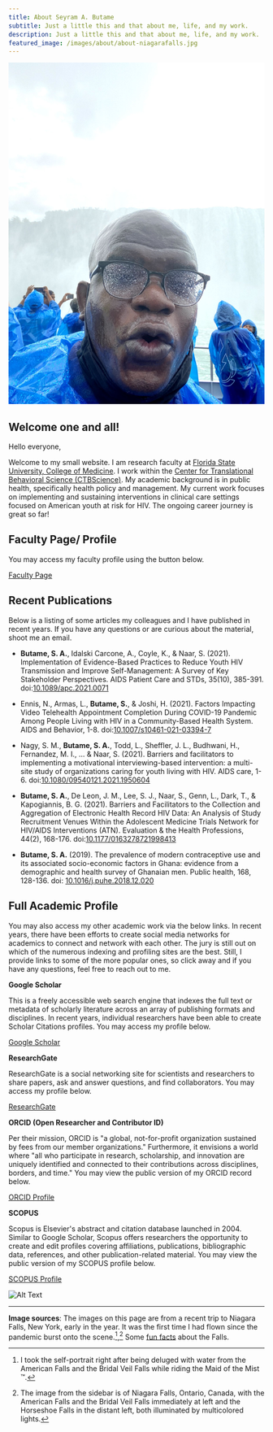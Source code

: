 ```yaml
---
title: About Seyram A. Butame
subtitle: Just a little this and that about me, life, and my work.
description: Just a little this and that about me, life, and my work.
featured_image: /images/about/about-niagarafalls.jpg
---
```


![](/images/about/about-portrait.jpg)

## Welcome one and all!

Hello everyone,

Welcome to my small website. I am research faculty at [Florida State University, College of Medicine](https://med.fsu.edu/). I work within the [Center for Translational Behavioral Science (CTBScience)](https://ctbs.fsu.edu/). My academic background is in public health, specifically health policy and management. My current work focuses on implementing and sustaining interventions in clinical care settings focused on American youth at risk for HIV. The ongoing career journey is great so far!


## Faculty Page/ Profile

You may access my faculty profile using the button below.

<a href="https://ctbs.fsu.edu/person/seyram-butame-phd" class="button button--large">Faculty Page</a>

## Recent Publications

Below is a listing of some articles my colleagues and I have published in recent years. If you have any questions or are curious about the material, shoot me an email.

* **Butame, S. A.**, Idalski Carcone, A., Coyle, K., & Naar, S. (2021). Implementation of Evidence-Based Practices to Reduce Youth HIV Transmission and Improve Self-Management: A Survey of Key Stakeholder Perspectives. AIDS Patient Care and STDs, 35(10), 385-391. doi:[10.1089/apc.2021.0071](https://doi.org/10.1089/apc.2021.0071)

* Ennis, N., Armas, L., **Butame, S.**, & Joshi, H. (2021). Factors Impacting Video Telehealth Appointment Completion During COVID-19 Pandemic Among People Living with HIV in a Community-Based Health System. AIDS and Behavior, 1-8. doi:[10.1007/s10461-021-03394-7](https://doi.org/10.1007/s10461-021-03394-7)

* Nagy, S. M., **Butame, S. A.**, Todd, L., Sheffler, J. L., Budhwani, H., Fernandez, M. I., ... & Naar, S. (2021). Barriers and facilitators to implementing a motivational interviewing-based intervention: a multi-site study of organizations caring for youth living with HIV. AIDS care, 1-6. doi:[10.1080/09540121.2021.1950604](https://doi.org/10.1080/09540121.2021.1950604)

* **Butame, S. A.**, De Leon, J. M., Lee, S. J., Naar, S., Genn, L., Dark, T., & Kapogiannis, B. G. (2021). Barriers and Facilitators to the Collection and Aggregation of Electronic Health Record HIV Data: An Analysis of Study Recruitment Venues Within the Adolescent Medicine Trials Network for HIV/AIDS Interventions (ATN). Evaluation & the Health Professions, 44(2), 168-176. doi:[10.1177/0163278721998413](https://doi.org/10.1177/0163278721998413)

* **Butame, S. A.** (2019). The prevalence of modern contraceptive use and its associated socio-economic factors in Ghana: evidence from a demographic and health survey of Ghanaian men. Public health, 168, 128-136. doi: [10.1016/j.puhe.2018.12.020](https://doi.org/10.1016/j.puhe.2018.12.020)

## Full Academic Profile

You may also access my other academic work via the below links. In recent years, there have been efforts to create social media networks for academics to connect and network with each other. The jury is still out on which of the numerous indexing and profiling sites are the best. Still, I provide links to some of the more popular ones, so click away and if you have any questions, feel free to reach out to me.

**Google Scholar**

This is a freely accessible web search engine that indexes the full text or metadata of scholarly literature across an array of publishing formats and disciplines. In recent years, individual researchers have been able to create Scholar Citations profiles. You may access my profile below.

<a href="https://scholar.google.com/citations?user=ARBp_DIAAAAJ&hl=en" class="button button--large">Google Scholar</a>

**ResearchGate**

ResearchGate is a social networking site for scientists and researchers to share papers, ask and answer questions, and find collaborators. You may access my profile below.

<a href="https://www.researchgate.net/profile/Seyram-Butame" class="button button--large">ResearchGate</a>

**ORCID (Open Researcher and Contributor ID)**

Per their mission, ORCID  is "a global, not-for-profit organization sustained by fees from our member organizations." Furthermore, it envisions a world where "all who participate in research, scholarship, and innovation are uniquely identified and connected to their contributions across disciplines, borders, and time." You may view the public version of my ORCID record below. 

<a href="https://orcid.org/0000-0002-4495-0898" class="button button--large">ORCID Profile</a>

**SCOPUS**

Scopus is Elsevier's abstract and citation database launched in 2004. Similar to Google Scholar, Scopus offers researchers the opportunity to create and edit profiles covering affiliations, publications, bibliographic data, references, and other publication-related material. You may view the public version of my SCOPUS profile below.

<a href="https://www.scopus.com/authid/detail.uri?authorId=57194108222" class="button button--large">SCOPUS Profile</a>

![Alt Text](https://media.giphy.com/media/vFKqnCdLPNOKc/giphy.gif)


---

**Image sources**: The images on this page are from a recent trip to Niagara Falls, New York, early in the year. It was the first time I had flown since the pandemic burst onto the scene.[^1],[^2] Some [fun facts](https://www.niagarafallsusa.com/planning-tools/about-niagara-falls/fun-facts/) about the Falls.

[^1]: I took the self-portrait right after being deluged with water from the American Falls and the Bridal Veil Falls while riding the Maid of the Mist &#x2122;.
[^2]: The image from the sidebar is of Niagara Falls, Ontario, Canada, with the American Falls and the Bridal Veil Falls immediately at left and the Horseshoe Falls in the distant left, both illuminated by multicolored lights.
